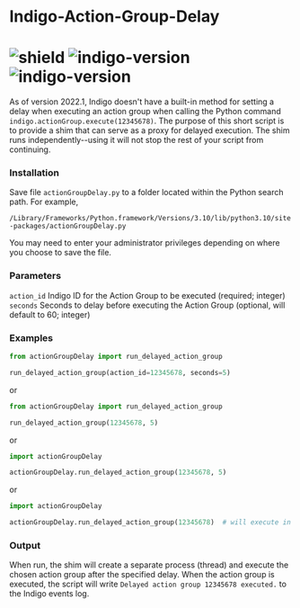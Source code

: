 # Indigo-Action-Group-Delay
# ![shield](https://img.shields.io/github/release/DaveL17/Indigo-Action-Group-Delay.svg) ![indigo-version](https://img.shields.io/badge/Indigo-7.0+-blueviolet.svg) ![indigo-version](https://img.shields.io/badge/Python-2.7-darkgreen.svg)

As of version 2022.1, Indigo doesn't have a built-in method for setting 
a delay when executing an action group when calling the Python command 
`indigo.actionGroup.execute(12345678)`. The purpose of this short 
script is to provide a shim that can serve as a proxy for delayed 
execution. The shim runs independently--using it will not stop the 
rest of your script from continuing.

### Installation
Save file `actionGroupDelay.py` to a folder located within the Python 
search path. For example,  

`/Library/Frameworks/Python.framework/Versions/3.10/lib/python3.10/site-packages/actionGroupDelay.py`

You may need to enter your administrator privileges depending on where
you choose to save the file.

### Parameters
`action_id` Indigo ID for the Action Group to be executed (required; integer)  
`seconds` Seconds to delay before executing the Action Group (optional, will default to 60; integer)


### Examples

```python
from actionGroupDelay import run_delayed_action_group

run_delayed_action_group(action_id=12345678, seconds=5)
```
or

```python
from actionGroupDelay import run_delayed_action_group

run_delayed_action_group(12345678, 5)
```
or

```python
import actionGroupDelay

actionGroupDelay.run_delayed_action_group(12345678, 5)
```

or

```python
import actionGroupDelay

actionGroupDelay.run_delayed_action_group(12345678)  # will execute in 60 seconds
```

### Output
When run, the shim will create a separate process (thread) and 
execute the chosen action group after the specified delay. When the
action group is executed, the script will write 
`Delayed action group 12345678 executed.` to the Indigo events log.
